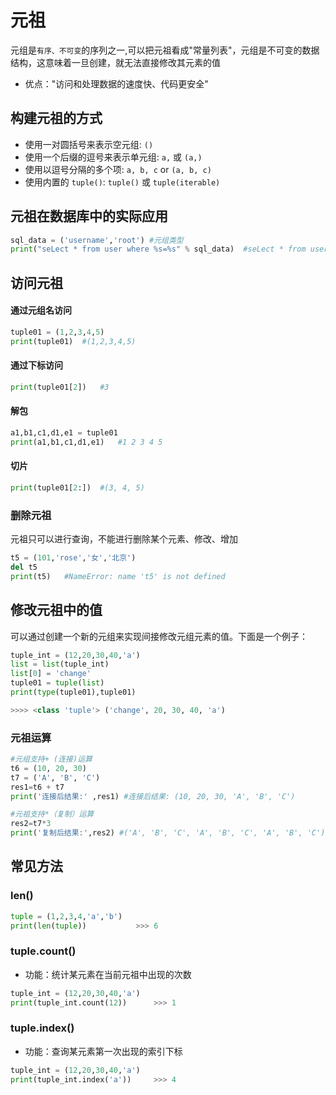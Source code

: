 # 元祖

元组是`有序、不可变`的序列之一,可以把元祖看成"常量列表"，元组是不可变的数据结构，这意味着一旦创建，就无法直接修改其元素的值

- 优点："访问和处理数据的速度快、代码更安全"

## 构建元祖的方式

- 使用一对圆括号来表示空元组: `()`
- 使用一个后缀的逗号来表示单元组: `a,` 或 `(a,)`
- 使用以逗号分隔的多个项: `a, b, c` or `(a, b, c)`
- 使用内置的 `tuple()`: `tuple()` 或 `tuple(iterable)`

## 元祖在数据库中的实际应用

```python
sql_data = ('username','root') #元组类型
print("seLect * from user where %s=%s" % sql_data)	#seLect * from user where username=root
```

## 访问元祖

#### 通过元组名访问

```python
tuple01 = (1,2,3,4,5)
print(tuple01)	#(1,2,3,4,5)
```

#### 通过下标访问

```python
print(tuple01[2])	#3
```

#### 解包

```python
a1,b1,c1,d1,e1 = tuple01
print(a1,b1,c1,d1,e1)	#1 2 3 4 5
```

#### 切片

```python
print(tuple01[2:])	#(3, 4, 5)
```

### 删除元祖

元祖只可以进行查询，不能进行删除某个元素、修改、增加

```python
t5 = (101,'rose','女','北京')
del t5
print(t5)	#NameError: name 't5' is not defined
```

## 修改元祖中的值

可以通过创建一个新的元组来实现间接修改元组元素的值。下面是一个例子：

```python
tuple_int = (12,20,30,40,'a')
list = list(tuple_int)
list[0] = 'change'
tuple01 = tuple(list)
print(type(tuple01),tuple01)

>>>> <class 'tuple'> ('change', 20, 30, 40, 'a')
```



### 元祖运算

```python
#元组支持+ (连接)运算
t6 = (10, 20, 30)
t7 = ('A', 'B', 'C')
res1=t6 + t7
print('连接后结果:' ,res1) #连接后结果: (10, 20, 30, 'A', 'B', 'C')

#元祖支持*（复制）运算
res2=t7*3
print('复制后结果:',res2) #('A', 'B', 'C', 'A', 'B', 'C', 'A', 'B', 'C')
```

## 常见方法

### len()

```python
tuple = (1,2,3,4,'a','b')
print(len(tuple))			>>> 6
```

### tuple.count()

- 功能：统计某元素在当前元祖中出现的次数

```python
tuple_int = (12,20,30,40,'a')
print(tuple_int.count(12))		>>> 1
```

### tuple.index()

- 功能：查询某元素第一次出现的索引下标

```python
tuple_int = (12,20,30,40,'a')
print(tuple_int.index('a'))		>>> 4
```

